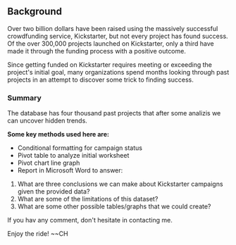 ## Background

Over two billion dollars have been raised using the massively successful crowdfunding service, Kickstarter, 
but not every project has found success. Of the over 300,000 projects launched on Kickstarter, only a third have made it 
through the funding process with a positive outcome.

Since getting funded on Kickstarter requires meeting or exceeding the project's initial goal, many organizations spend months 
looking through past projects in an attempt to discover some trick to finding success. 


### Summary 
The database has four thousand past projects that after some analizis we can uncover hidden trends.

**Some key methods used here are:** 
* Conditional formatting for campaign status
* Pivot table to analyze initial worksheet 
* Pivot chart line graph
* Report in Microsoft Word to answer: 

1. What are three conclusions we can make about Kickstarter campaigns given the provided data?
2. What are some of the limitations of this dataset?
3. What are some other possible tables/graphs that we could create?


If you hav any comment, don't hesitate in contacting me. 

Enjoy the ride!
~~CH 
